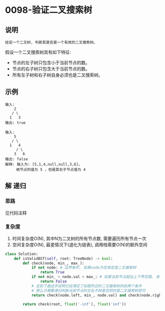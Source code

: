 # 0098-验证二叉搜索树

## 说明
```
给定一个二叉树, 判断其是否是一个有效的二叉搜索树。
```

假设一个二叉搜索树具有如下特征:
- 节点的左子树只包含小于当前节点的数。
- 节点的右子树只包含大于当前节点的数。
- 所有左子树和右子树自身必须也是二叉搜索树。

## 示例
```
输入:
    2
   / \
  1   3
输出: true

输入:
    5
   / \
  1   4
     / \
    3   6
输出: false
解释: 输入为: [5,1,4,null,null,3,6]。
     根节点的值为 5 ，但是其右子节点值为 4 
```

## 解 递归

### 思路
见代码注释

### 复杂度
1. 时间复杂度O(N), 其中N为二叉树的所有节点数, 需要遍历所有节点一次
2. 空间复杂度O(N), 最差情况下(退化为链表), 调用栈需要O(N)的额外空间

```python
class Solution:
    def isValidBST(self, root: TreeNode) -> bool:
        def check(node, min_, max_):
            if not node: # 边界条件, 如果node为空肯定是二叉搜索树
                return True
            if not min_ < node.val < max_: # 如果当前节点超出上下界范围, 肯定不是
                return False
            # 走到下面这步说明已经满足了如题所述的二叉搜索树的前两个条件
            # 那么只需要递归判断当前节点的左右子树是否同时是二叉搜索树即可
            return check(node.left, min_, node.val) and check(node.right, node.val, max_)
        
        return check(root, float('-inf'), float('inf'))
```
